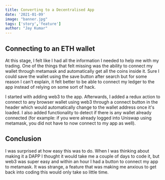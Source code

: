 ```yaml
---
title: Converting to a Decentralised App
date: '2021-01-09'
image: "banner.jpg"
tags: ['story','feature']
author: "Jay Kumar"
---
```


Connecting to an ETH wallet
-----------

At this stage, I felt like I had all the information I needed to help me with my trading. 
One of the things that felt missing was the ability to connect my wallet through metamask and automatically get all the coins inside it. 
Sure I could save the wallet using the save button after search but for some reason I can't explain, it felt better to be able to connect my ledger to the app instead of relying on some sort of hack.

I started with adding web3 to the app. 
Afterwards, I added a redux action to connect to any browser wallet using web3 through a connect button in the header which would automatically change to the wallet address once it's loaded.
I also added functionality to detect if there is any wallet already connected (for example: if you were already logged into Uniswap using metamask, you did not have to now connect to my app as well). 

Conclusion
-------------

I was surprised at how easy this was to do. When I was thinking about making it a DAPP I thought it would take me a couple of days to code it,
but web3 was super easy and within an hour I had a button to connect my app to metamask. It was strange, a feature that was making me anxious to get back into coding this would only take so little time. 